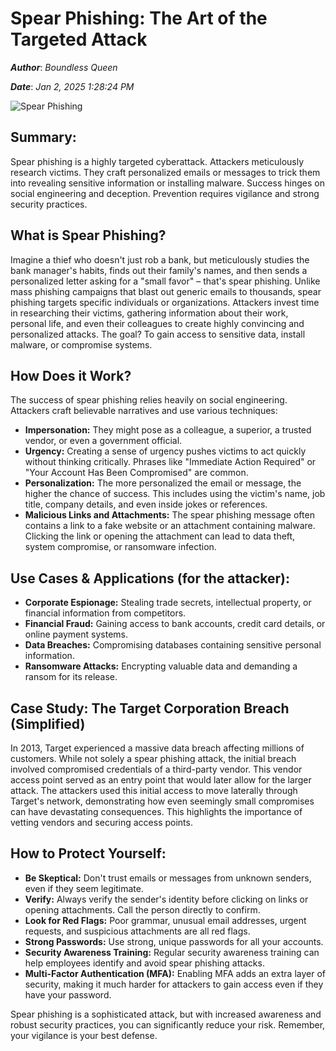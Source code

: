 # Spear Phishing: The Art of the Targeted Attack

***Author***: *Boundless Queen*

***Date***: *Jan 2, 2025 1:28:24 PM*

![Spear Phishing](https://hackcontrol.org/wp-content/uploads/2021/05/spear-phishing-dont-become-lunch-for-hackers-1200x628-1-e1627749432210.png)

## Summary:

Spear phishing is a highly targeted cyberattack.  Attackers meticulously research victims. They craft personalized emails or messages to trick them into revealing sensitive information or installing malware.  Success hinges on social engineering and deception. Prevention requires vigilance and strong security practices.


## What is Spear Phishing?

Imagine a thief who doesn't just rob a bank, but meticulously studies the bank manager's habits, finds out their family's names, and then sends a personalized letter asking for a "small favor" – that's spear phishing.  Unlike mass phishing campaigns that blast out generic emails to thousands, spear phishing targets specific individuals or organizations. Attackers invest time in researching their victims, gathering information about their work, personal life, and even their colleagues to create highly convincing and personalized attacks.  The goal? To gain access to sensitive data, install malware, or compromise systems.


## How Does it Work?

The success of spear phishing relies heavily on social engineering.  Attackers craft believable narratives and use various techniques:

* **Impersonation:** They might pose as a colleague, a superior, a trusted vendor, or even a government official.
* **Urgency:** Creating a sense of urgency pushes victims to act quickly without thinking critically.  Phrases like "Immediate Action Required" or "Your Account Has Been Compromised" are common.
* **Personalization:**  The more personalized the email or message, the higher the chance of success.  This includes using the victim's name, job title, company details, and even inside jokes or references.
* **Malicious Links and Attachments:**  The spear phishing message often contains a link to a fake website or an attachment containing malware.  Clicking the link or opening the attachment can lead to data theft, system compromise, or ransomware infection.


## Use Cases & Applications (for the attacker):

* **Corporate Espionage:** Stealing trade secrets, intellectual property, or financial information from competitors.
* **Financial Fraud:**  Gaining access to bank accounts, credit card details, or online payment systems.
* **Data Breaches:**  Compromising databases containing sensitive personal information.
* **Ransomware Attacks:**  Encrypting valuable data and demanding a ransom for its release.


## Case Study: The Target Corporation Breach (Simplified)

In 2013, Target experienced a massive data breach affecting millions of customers. While not solely a spear phishing attack, the initial breach involved compromised credentials of a third-party vendor.  This vendor access point served as an entry point that would later allow for the larger attack.  The attackers used this initial access to move laterally through Target's network, demonstrating how even seemingly small compromises can have devastating consequences. This highlights the importance of vetting vendors and securing access points.


## How to Protect Yourself:

* **Be Skeptical:** Don't trust emails or messages from unknown senders, even if they seem legitimate.
* **Verify:** Always verify the sender's identity before clicking on links or opening attachments.  Call the person directly to confirm.
* **Look for Red Flags:** Poor grammar, unusual email addresses, urgent requests, and suspicious attachments are all red flags.
* **Strong Passwords:** Use strong, unique passwords for all your accounts.
* **Security Awareness Training:**  Regular security awareness training can help employees identify and avoid spear phishing attacks.
* **Multi-Factor Authentication (MFA):**  Enabling MFA adds an extra layer of security, making it much harder for attackers to gain access even if they have your password.


Spear phishing is a sophisticated attack, but with increased awareness and robust security practices, you can significantly reduce your risk. Remember, your vigilance is your best defense.